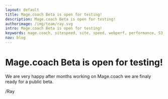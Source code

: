 ```yaml
---
layout: default
title: Mage.coach Beta is open for testing!
description: Mage.coach Beta is open for testing!
authorimage: /img/team/ray.svg
intro: Mage.coach Beta is open for testing!
keywords: mage.coach, sitespeed, site, speed, webperf, performance, S3
nav: blog
---
```


# Mage.coach Beta is open for testing!

<amp-img noloading width="100" height="100" alt="{{ post.title }}" layout="responsive" src="{{site.static-url}}{{ post.authorimage }}" class="photo pull-left"></amp-img>

We are very happy after months working on Mage.coach we are finaly ready for a public beta.

/Ray

